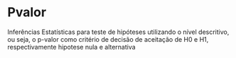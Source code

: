# Pvalor
Inferências Estatísticas para teste de hipóteses utilizando o nível descritivo, ou seja, o p-valor como critério de decisão de aceitação
de H0 e H1, respectivamente hipotese nula e alternativa
